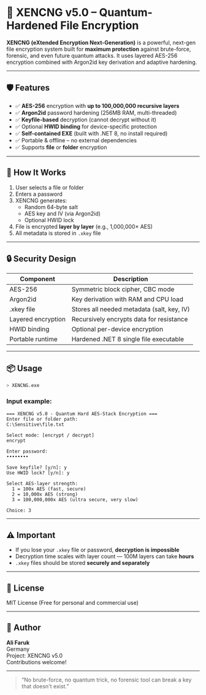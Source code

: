 # 🔐 XENCNG v5.0 – Quantum-Hardened File Encryption

**XENCNG (eXtended Encryption Next-Generation)** is a powerful, next-gen file encryption system built for **maximum protection** against brute-force, forensic, and even future quantum attacks. It uses layered AES-256 encryption combined with Argon2id key derivation and adaptive hardening.

---

## 🛡 Features

- ✅ **AES-256** encryption with **up to 100,000,000 recursive layers**
- ✅ **Argon2id** password hardening (256MB RAM, multi-threaded)
- ✅ **Keyfile-based** decryption (cannot decrypt without it)
- ✅ Optional **HWID binding** for device-specific protection
- ✅ **Self-contained EXE** (built with .NET 8, no install required)
- ✅ Portable & offline – no external dependencies
- ✅ Supports **file** or **folder** encryption

---

## 🚀 How It Works

1. User selects a file or folder
2. Enters a password
3. XENCNG generates:
   - Random 64-byte salt
   - AES key and IV (via Argon2id)
   - Optional HWID lock
4. File is encrypted **layer by layer** (e.g., 1,000,000× AES)
5. All metadata is stored in `.xkey` file

---

## 🔒 Security Design

| Component            | Description                                   |
|---------------------|-----------------------------------------------|
| AES-256             | Symmetric block cipher, CBC mode              |
| Argon2id            | Key derivation with RAM and CPU load          |
| .xkey file          | Stores all needed metadata (salt, key, IV)    |
| Layered encryption  | Recursively encrypts data for resistance      |
| HWID binding        | Optional per-device encryption                |
| Portable runtime    | Hardened .NET 8 single file executable        |

---

## 📦 Usage

```bash
> XENCNG.exe
```

### Input example:

```
=== XENCNG v5.0 - Quantum Hard AES-Stack Encryption ===
Enter file or folder path:
C:\Sensitive\file.txt

Select mode: [encrypt / decrypt]
encrypt

Enter password:
••••••••

Save keyfile? [y/n]: y
Use HWID lock? [y/n]: y

Select AES-layer strength:
  1 = 100x AES (fast, secure)
  2 = 10,000x AES (strong)
  3 = 100,000,000x AES (ultra secure, very slow)

Choice: 3
```

---

## ⚠ Important

- If you lose your `.xkey` file or password, **decryption is impossible**
- Decryption time scales with layer count — 100M layers can take **hours**
- `.xkey` files should be stored **securely and separately**

---

## 📄 License

MIT License (Free for personal and commercial use)

---

## 🧠 Author

**Ali Faruk**  
Germany  
Project: XENCNG v5.0  
Contributions welcome!

---

> “No brute-force, no quantum trick, no forensic tool can break a key that doesn't exist.”

